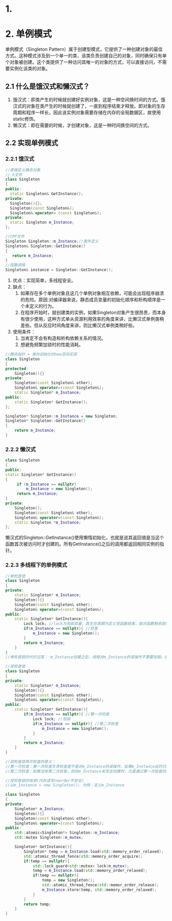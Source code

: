 # 1. 

# 2. 单例模式
单例模式（Singleton Pattern）属于创建型模式，它提供了一种创建对象的最佳方式。这种模式涉及到一个单一的类，该类负责创建自己的对象，同时确保只有单个对象被创建。这个类提供了一种访问其唯一的对象的方式，可以直接访问，不需要实例化该类的对象。
## 2.1 什么是饿汉式和懒汉式？
1. 饿汉式：即类产生的时候就创建好实例对象，这是一种空间换时间的方式。饿汉式的对象在类产生的时候就创建了，一直到程序结束才释放。即对象的生存周期和程序一样长，因此该实例对象需要存储在内存的全局数据区，故使用static修饰。
2. 懒汉式：即在需要的时候，才创建对象，这是一种时间换空间的方式。

## 2.2 实现单例模式
### 2.2.1 饿汉式
```cpp
//直接定义静态对象
//.h文件
class Singleton
{
public:
  static Singleton& GetInstance();
private:
  Singleton(){};
  Singleton(const Singleton&);
  Singleton& operator= (const Singleton&);
private:
  static Singleton m_Instance;
};

//CPP文件
Singleton Singleton::m_Instance;//类外定义
Singleton& Singleton::GetInstance()
{
   return m_Instance;
}
//函数调用
Singleton& instance = Singleton::GetInstance();
```
1. 优点：实现简单，多线程安全。
2. 缺点：
	1. 如果存在多个单例对象且这几个单例对象相互依赖，可能会出现程序崩溃的危险。原因:对编译器来说，静态成员变量的初始化顺序和析构顺序是一个未定义的行为。
	2. 在程序开始时，就创建类的实例，如果Singleton对象产生很昂贵，而本身有很少使用，这种方式单从资源利用效率的角度来讲，比懒汉式单例类稍差些。但从反应时间角度来讲，则比懒汉式单例类稍好些。
3. 使用条件：
	1. 当肯定不会有构造和析构依赖关系的情况。
	2. 想避免频繁加锁时的性能消耗。


```cpp
//静态指针 + 类外初始化时new空间实现
class Singleton
{
protected:
	Singleton(){}
private:
	Singleton(const Singleton& other);
	Singleton& operator=(const Singleton&);
	static Singleton* m_Instance;
public:
	static Singleton* GetInstance();
};

Singleton* Singleton::m_Instance = new Singleton;
Singleton* Singleton::GetInstance()
{
	return m_Instance;
}
```

### 2.2.2 懒汉式
```cpp
class Singleton  
{  
public:  
static Singleton* GetInstance()  
{  
     if (m_Instance == nullptr)    
         m_Instance = new Singleton();  
     return m_Instance;  
}  
private:  
    Singleton();
    Singleton(const Singleton& other);
    Singleton& operator=(const Singleton&);
    static Singleton *m_Instance;  
};
```
懒汉式的Singleton::GetInstance()使用懒惰初始化，也就是说其返回值是当这个函数首次被访问时才创建的。所有GetInstance()之后的调用都返回相同实例的指针。

### 2.2.3 多线程下的单例模式
```cpp
//单检查锁
class Singleton
{
private:
	static Singleton* m_Instance;
	Singleton(){}
	Singleton(const Singleton& other);
	Singleton& operator=(const Singleton&);
public:
	static Singleton* GetInstance(){
		Lock lock; //lock为局部变量，其生存周期为定义至函数结束，故对函数剩余部分加锁。
		if(m_Instance == nullptr){ //检查
			m_Instance = new Singleton();
		}
		return m_Instance;
	}
}
//单检查锁的代价过高： m_Instance创建之后，线程对m_Instance的读操作不需要加锁。在高并发情况下，多个线程的m_Instance的读操作仍然加锁的话会造成资源浪费。
```

```cpp
//双检查锁
class Singleton
{
private:
	static Singleton* m_Instance;
	Singleton(){}
	Singleton(const Singleton& other);
	Singleton& operator=(const Singleton&);
public:
	static Singleton* GetInstance(){
		if(m_Instance == nullptr){ //第一次检查
			Lock lock; //加锁
			if(m_Instance == nullptr){ //第二次检查
				m_Instance = new Singleton();
			}
		}
		return m_Instance;
	}
}

//双检查锁两次检查的意义：
//第一次检查：第一次检查负责检查是不是对m_Instance的读操作，如果m_Instance此时已经被创建(非nullptr)，则多线程只读m_Instance不需要加锁。
//第二次检查：如果没有第二次检查，则在m_Instance未完全创建时，凡是通过第一次检查的线程均能获得lock，可能有多个m_Instance被创建。
```


```cpp
//双检查锁的改进(内存读写reorder不安全)
//以m_Instance = new Singleton(); 为例：定义m_Instance

class Singleton
{
private:
	Singleton* m_Instance;
	Singleton(){}
	Singleton(const Singleton& other);
	Singleton& operator=(const Singleton&);
public:
	std::atomic<Singleton*> Singleton::m_Instance;
	std::mutex Singleton::m_mutex;

	Singleton* GetInstance(){
		Singleton* temp = m_Instance.load(std::memory_order_relaxed);
		std::atomic_thread_fence(std::memory_order_acquire);
		if(temp == nullptr){
			std::lock_guard<std::mutex> lock(m_mutex);
			temp = m_Instance.load(std::memory_order_relaxed);
			if(temp == nullptr){
				temp = new Singleton();
				std::atomic_thread_fence(std::memor_order_release);
				m_Instance.store(temp, std::memory_order_relaxed);
			}
		}
		return temp;
	}
}
```